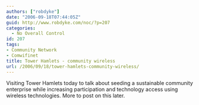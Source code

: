 ```yaml
---
authors: ["robdyke"]
date: "2006-09-18T07:44:05Z"
guid: http://www.robdyke.com/noc/?p=207
categories:
  - No Overall Control
id: 207
tags:
- Community Network
- Comwifinet
title: Tower Hamlets - community wireless
url: /2006/09/18/tower-hamlets-community-wireless/
---
```

Visiting Tower Hamlets today to talk about seeding a sustainable community enterprise while increasing participation and technology access using wireless technologies. More to post on this later.